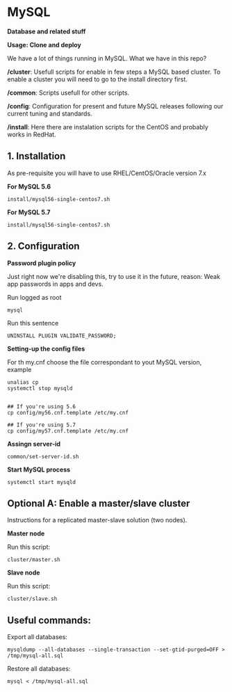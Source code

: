 # MySQL
**Database and related stuff**

**Usage: Clone and deploy**

We have a lot of things running in MySQL. What we have in this repo?

**/cluster**: Usefull scripts for enable in few steps a MySQL based cluster. To enable a cluster you will need to go to the install directory first. 

**/common**: Scripts usefull for other scripts.

**/config**: Configuration for present and future MySQL releases following our current tuning and  standards.

**/install**: Here there are instalation scripts for the CentOS and probably works in RedHat. 


## 1. Installation
As pre-requisite you will have to use RHEL/CentOS/Oracle version 7.x

**For MySQL 5.6**

    install/mysql56-single-centos7.sh

**For MySQL 5.7**

    install/mysql56-single-centos7.sh
## 2. Configuration

**Password plugin policy**

Just right now we're disabling this, try to use it in the future, reason: Weak app passwords in apps and devs.

Run logged as root

    mysql

Run this sentence

    UNINSTALL PLUGIN VALIDATE_PASSWORD;

**Setting-up the config files**

For th my.cnf choose the file correspondant to yout MySQL version, example

    unalias cp
    systemctl stop mysqld


    ## If you're using 5.6
    cp config/my56.cnf.template /etc/my.cnf

    ## If you're using 5.7
    cp config/my57.cnf.template /etc/my.cnf

**Assingn server-id**

    common/set-server-id.sh

**Start MySQL process**

    systemctl start mysqld

## Optional A: Enable a master/slave cluster

Instructions for a replicated master-slave solution (two nodes).

**Master node**

Run this script:

    cluster/master.sh

**Slave node**

Run this script:

    cluster/slave.sh

## Useful commands:

Export all databases:

    mysqldump --all-databases --single-transaction --set-gtid-purged=OFF > /tmp/mysql-all.sql

Restore all databases:

    mysql < /tmp/mysql-all.sql
